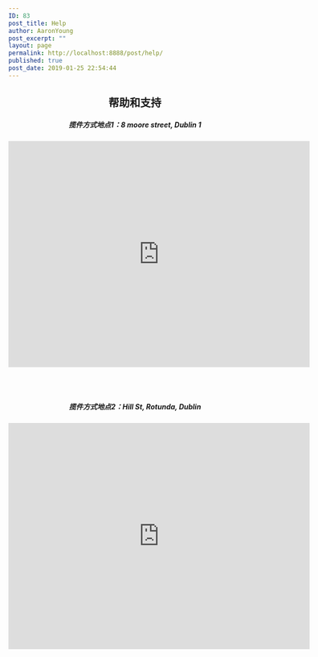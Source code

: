```yaml
---
ID: 83
post_title: Help
author: AaronYoung
post_excerpt: ""
layout: page
permalink: http://localhost:8888/post/help/
published: true
post_date: 2019-01-25 22:54:44
---
```

<div id="pl-83"  class="panel-layout" ><div id="pg-83-0"  class="panel-grid panel-no-style"  data-style="{&quot;background_image_attachment&quot;:false,&quot;background_display&quot;:&quot;tile&quot;,&quot;cell_alignment&quot;:&quot;flex-start&quot;}"  data-ratio="1"  data-ratio-direction="right" ><div id="pgc-83-0-0"  class="panel-grid-cell"  data-weight="1" ><div id="panel-83-0-0-0" class="so-panel widget widget_sow-editor panel-first-child panel-last-child" data-index="0" data-style="{&quot;background_image_attachment&quot;:false,&quot;background_display&quot;:&quot;tile&quot;,&quot;animation_once&quot;:&quot;&quot;}" ><div class="so-widget-sow-editor so-widget-sow-editor-base">
<div class="siteorigin-widget-tinymce textwidget">
	<h2 style="text-align: center;">帮助和支持</h2>

<h5 style="text-align: center;">揽件方式地点1：8 moore street, Dublin 1</h5>
<div style="text-align: center;"><iframe src="https://www.google.com/maps/embed?pb=!1m18!1m12!1m3!1d2381.6139340784785!2d-6.26392326643215!3d53.35016677444958!2m3!1f0!2f0!3f0!3m2!1i1024!2i768!4f13.1!3m3!1m2!1s0x48670e84085c8819%3A0x96a2c5f3e06afb0c!2s8+Moore+St%2C+North+City%2C+Dublin+1%2C+D01+X439!5e0!3m2!1sen!2sie!4v1555368379795!5m2!1sen!2sie" width="600" height="450" frameborder="0" style="border:0" allowfullscreen></iframe></div>


<br /><br />
<h5 style="text-align: center;">揽件方式地点2：Hill St, Rotunda, Dublin</h5>
<div style="text-align: center;"><iframe src="https://www.google.com/maps/embed?pb=!1m18!1m12!1m3!1d292.8292897393464!2d-6.259567532164872!3d53.354341534157676!2m3!1f0!2f0!3f0!3m2!1i1024!2i768!4f13.1!3m3!1m2!1s0x48670e87a55edd15%3A0xe1f53e6018e201b5!2z5b6u5ZWG6LaF5biC!5e0!3m2!1sen!2sie!4v1555368799606!5m2!1sen!2sie" width="600" height="450" frameborder="0" style="border:0" allowfullscreen></iframe></div></div>
</div></div></div></div></div>